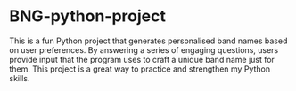 # BNG-python-project
This is a fun Python project that generates personalised band names based on user preferences. By answering a series of engaging questions, users provide input that the program uses to craft a unique band name just for them. This project is a great way to practice and strengthen my Python skills.
